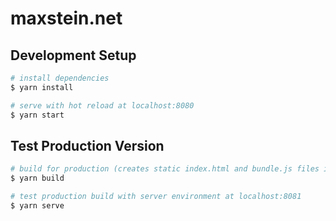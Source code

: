 # maxstein.net

## Development Setup

```bash
# install dependencies
$ yarn install

# serve with hot reload at localhost:8080
$ yarn start
```

## Test Production Version
```bash
# build for production (creates static index.html and bundle.js files in the dist folder)
$ yarn build

# test production build with server environment at localhost:8081
$ yarn serve
```

